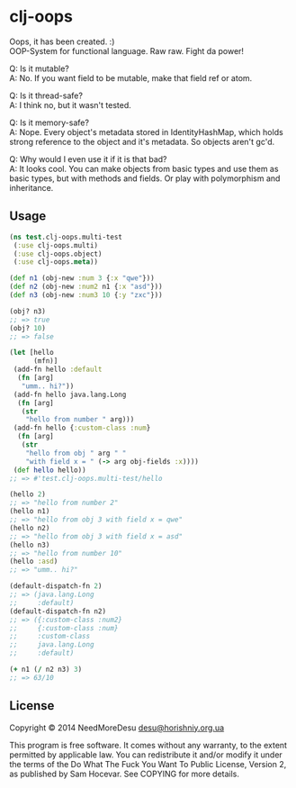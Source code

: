 # clj-oops

Oops, it has been created. :)  
OOP-System for functional language. Raw raw. Fight da power!

Q: Is it mutable?  
A: No. If you want field to be mutable, make that field ref or atom.

Q: Is it thread-safe?  
A: I think no, but it wasn't tested.

Q: Is it memory-safe?  
A: Nope. Every object's metadata stored in IdentityHashMap, which holds strong reference to the object and it's metadata. So objects aren't gc'd.

Q: Why would I even use it if it is that bad?  
A: It looks cool. You can make objects from basic types and use them as basic types, but with methods and fields. Or play with polymorphism and inheritance.

## Usage

```clojure
(ns test.clj-oops.multi-test
 (:use clj-oops.multi)
 (:use clj-oops.object)
 (:use clj-oops.meta))

(def n1 (obj-new :num 3 {:x "qwe"}))
(def n2 (obj-new :num2 n1 {:x "asd"}))
(def n3 (obj-new :num3 10 {:y "zxc"}))

(obj? n3)
;; => true
(obj? 10)
;; => false

(let [hello
      (mfn)]
 (add-fn hello :default
  (fn [arg]
   "umm.. hi?"))
 (add-fn hello java.lang.Long
  (fn [arg]
   (str
    "hello from number " arg)))
 (add-fn hello {:custom-class :num}
  (fn [arg]
   (str
    "hello from obj " arg " "
    "with field x = " (-> arg obj-fields :x))))
 (def hello hello))
;; => #'test.clj-oops.multi-test/hello

(hello 2)
;; => "hello from number 2"
(hello n1)
;; => "hello from obj 3 with field x = qwe"
(hello n2)
;; => "hello from obj 3 with field x = asd"
(hello n3)
;; => "hello from number 10"
(hello :asd)
;; => "umm.. hi?"

(default-dispatch-fn 2)
;; => (java.lang.Long
;;     :default)
(default-dispatch-fn n2)
;; => ({:custom-class :num2}
;;     {:custom-class :num}
;;     :custom-class
;;     java.lang.Long
;;     :default)

(+ n1 (/ n2 n3) 3)
;; => 63/10
```

## License

Copyright © 2014 NeedMoreDesu desu@horishniy.org.ua

This program is free software. It comes without any warranty, to
the extent permitted by applicable law. You can redistribute it
and/or modify it under the terms of the Do What The Fuck You Want
To Public License, Version 2, as published by Sam Hocevar. See
COPYING for more details.

